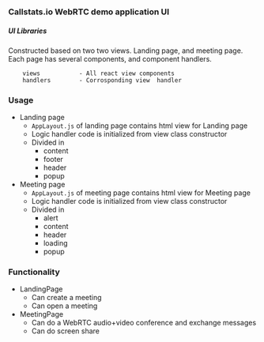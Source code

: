 ### Callstats.io WebRTC demo application UI ###

##### UI Libraries #####

Constructed based on two two views. Landing page, and meeting page. Each page has several components, and component handlers.  

```
    views           - All react view components
    handlers        - Corrosponding view  handler
```

### Usage ###
- Landing page
    - ``` AppLayout.js ``` of landing page contains html view for Landing page
    - Logic handler code is initialized from view class constructor
    - Divided in
        - content
        - footer
        - header
        - popup
- Meeting page
    - ``` AppLayout.js ``` of meeting page contains html view for Meeting page
    - Logic handler code is initialized from view class constructor
    - Divided in 
         - alert
         - content
         - header
         - loading
         - popup


### Functionality ###
- LandingPage
    - Can create a meeting
    - Can open a meeting
- MeetingPage
    - Can do a WebRTC audio+video conference and exchange messages
    - Can do screen share
